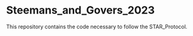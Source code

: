 # Steemans_and_Govers_2023
This repository contains the code necessary to follow the STAR_Protocol.
